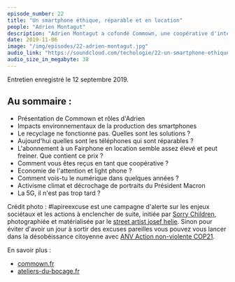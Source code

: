 ```yaml
---
episode_number: 22
title: "Un smartphone éthique, réparable et en location"
people: "Adrien Montagut"
description: "Adrien Montagut a cofondé Commown, une coopérative d'intérêt collectif qui propose des smartphone et des pc en location. Vous n'êtes plus propriétaires de ces biens mais vous êtes clients d'un service. C'est ce qu'on appelle l'économie de la fonctionnalité. On parle avec Adrien de l'impact environnemental de la production, de l'usage et de fin de vie de nos smartphones, quelles sont les solutions pour réduire ces impacts. On parle aussi d'activisme, de désobéissance civile et de décrochage de portraits."
date: 2019-11-06
image: "/img/episodes/22-adrien-montagut.jpg"
audio_link: "https://soundcloud.com/techologie/22-un-smartphone-ethique-reparable-et-en-location-avec-adrien-montagut"
audio_size_in_megabyte: 38
---
```


Entretien enregistré le 12 septembre 2019.

## Au sommaire :

* Présentation de Commown et rôles d'Adrien
* Impacts environnementaux de la production des smartphones
* Le recyclage ne fonctionne pas. Quelles sont les solutions ?
* Aujourd'hui quelles sont les téléphones qui sont réparables ?
* L'abonnement à un Fairphone en location semble assez élevé et peut freiner. Que contient ce prix ?
* Comment vous êtes reçus en tant que coopérative ?
* Economie de l'attention et light phone ?
* Comment vois-tu le numérique dans quelques années ?
* Activisme climat et décrochage de portraits du Président Macron
* La 5G, il n'est pas trop tard ?

Crédit photo : #lapireexcuse est une campagne d'alerte sur les enjeux sociétaux et les actions à enclencher de suite, initiée par [Sorry Children](https://www.facebook.com/SorryChildren/), photographiée et matérialisée par le [street artist josef helie](https://josefhelie.com/lapireexcuse/). Sinon pour éviter d'avoir un jour à sortir des excuses pareilles vous pouvez vous lancer dans la désobéissance citoyenne avec [ANV Action non-violente COP21](https://www.facebook.com/anvcop21).

<div class="block">

En savoir plus :

* [commown.fr](https://commown.fr/)
* [ateliers-du-bocage.fr](http://ateliers-du-bocage.fr/)

</div>
